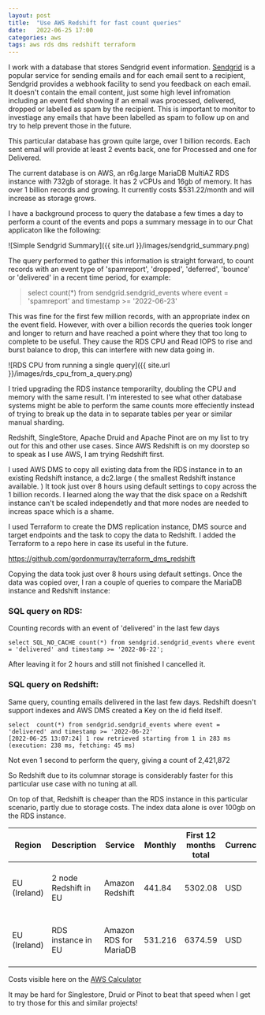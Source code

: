 ```yaml
---
layout: post
title:  "Use AWS Redshift for fast count queries"
date:   2022-06-25 17:00
categories: aws
tags: aws rds dms redshift terraform
---
```


I work with a database that stores Sendgrid event information. [Sendgrid](https://sendgrid.com/) is a popular service for sending emails and for each email sent to a recipient, Sendgrid provides a webhook facility to send you feedback on each email. It doesn't contain the email content, just some high level infromation including an event field showing if an email was processed, delivered, dropped or labelled as spam by the recipient. This is important to monitor to investiage any emails that have been labelled as spam to follow up on and try to help prevent those in the future.

This particular database has grown quite large, over 1 billion records. Each sent email will provide at least 2 events back, one for Processed and one for Delivered.

The current database is on AWS, an r6g.large MariaDB MultiAZ RDS instance with 732gb of storage. It has 2 vCPUs and 16gb of memory. It has over 1 billion records and growing. It currently costs $531.22/month and will increase as storage grows.

I have a background process to query the database a few times a day to perform a count of the events and pops a summary message in to our Chat applicaton like the following:

![Simple Sendgrid Summary]({{ site.url }}/images/sendgrid_summary.png)

The query performed to gather this information is straight forward, to count records with an event type of 'spamreport', 'dropped', 'deferred', 'bounce' or 'delivered' in a recent time period, for example:

> select count(*) from sendgrid.sendgrid_events where event = 'spamreport' and timestamp >= '2022-06-23'


This was fine for the first few million records, with an appropriate index on the event field. However, with over a billion records the queries took longer and longer to return and have reached a point where they that too long to complete to be useful. They cause the RDS CPU and Read IOPS to rise and burst balance to drop, this can interfere with new data going in.

![RDS CPU from running a single query]({{ site.url }}/images/rds_cpu_from_a_query.png)

I tried upgrading the RDS instance temporarilty, doubling the CPU and memory with the same result. I'm interested to see what other database systems might be able to perform the same counts more effeciently instead of trying to break up the data in to separate tables per year or similar manual sharding.

Redshift, SingleStore, Apache Druid and Apache Pinot are on my list to try out for this and other use cases. Since AWS Redshift is on my doorstep so to speak as I use AWS, I am trying Redshift first.

I used AWS DMS to copy all existing data from the RDS instance in to an existing Redshift instance, a dc2.large ( the smallest Redshift instance available. ) It took just over 8 hours using default settings to copy across the 1 billion records. I learned along the way that the disk space on a Redshift instance can't be scaled independetly and that more nodes are needed to increas space which is a shame.

I used Terraform to create the DMS replication instance, DMS source and target endpoints and the task to copy the data to Redshift. I added the Terraform to a repo here in case its useful in the future.

https://github.com/gordonmurray/terraform_dms_redshift

Copying the data took just over 8 hours using default settings. Once the data was copied over, I ran a couple of queries to compare the MariaDB instance and Redshift instance:

### SQL query on RDS:

Counting records with an event of 'delivered' in the last few days

```
select SQL_NO_CACHE count(*) from sendgrid.sendgrid_events where event = 'delivered' and timestamp >= '2022-06-22';
```

After leaving it for 2 hours and still not finished I cancelled it.

### SQL query on Redshift:

Same query, counting emails delivered in the last few days. Redshift doesn't support indexes and AWS DMS created a Key on the id field itself.

```
select  count(*) from sendgrid.sendgrid_events where event = 'delivered' and timestamp >= '2022-06-22'
[2022-06-25 13:07:24] 1 row retrieved starting from 1 in 283 ms (execution: 238 ms, fetching: 45 ms)
```

Not even 1 second to perform the query, giving a count of 2,421,872

So Redshift due to its columnar storage is considerably faster for this particular use case with no tuning at all.

On top of that, Redshift is cheaper than the RDS instance in this particular scenario, partly due to storage costs. The index data alone is over 100gb on the RDS instance.


| Region | Description | Service  | Monthly | First 12 months total | Currency | Configuration summary |
|----------|------------|----------|-----------|--------|--------|--------|
| EU (Ireland) | 2 node Redshift in EU | Amazon Redshift | 441.84 | 5302.08 | USD | "Nodes ( 2 instances of type dc2.large  OnDemand )
| EU (Ireland) | RDS instance in EU | Amazon RDS for MariaDB | 531.216 | 6374.59 | USD | "Storage volume (General Purpose SSD (gp2))

Costs visible here on the [AWS Calculator](https://calculator.aws/#/estimate?id=54a430e10fdcc8c5cc432934bb9b1279e6903e3a)

It may be hard for Singlestore, Druid or Pinot to beat that speed when I get to try those for this and similar projects!
